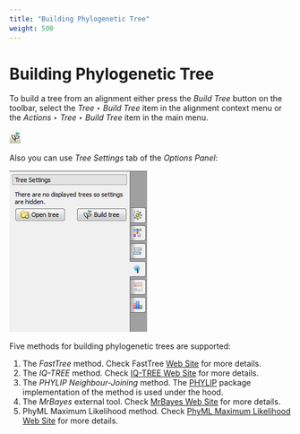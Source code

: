 ```yaml
---
title: "Building Phylogenetic Tree"
weight: 500
---
```



# Building Phylogenetic Tree

To build a tree from an alignment either press the _Build Tree_ button on the toolbar, select the _Tree ‣ Build Tree_ item in the alignment context menu or the _Actions ‣ Tree ‣ Build Tree_ item in the main menu.



![](/images/65929712/65929714.png)

Also you can use _Tree Settings_ tab of the _Options Panel_:

![](/images/65929712/65929713.png)

Five methods for building phylogenetic trees are supported:

1.  The _FastTree_ method. Check FastTree [Web Site](http://www.microbesonline.org/fasttree/) for more details.
2.  The _IQ-TREE_ method. Check [IQ-TREE Web Site](http://www.iqtree.org/) for more details.
3.  The _PHYLIP Neighbour-Joining_ method. The [PHYLIP](http://evolution.genetics.washington.edu/phylip.html) package implementation of the method is used under the hood.
4.  The _MrBayes_ external tool. Check [MrBayes Web Site](http://mrbayes.sourceforge.net/) for more details.
5.  PhyML Maximum Likelihood method. Check [PhyML Maximum Likelihood Web Site](http://www.atgc-montpellier.fr/phyml/) for more details.
